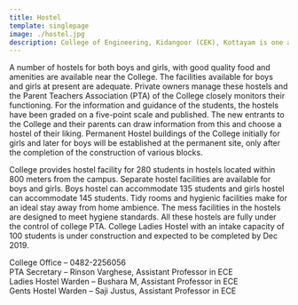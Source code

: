 ```yaml
---
title: Hostel
template: singlepage
image: ./hostel.jpg
description: College of Engineering, Kidangoor (CEK), Kottayam is one among the premier institutions in the state. The college is governed by the Co-operative Academy of Professional Education established by the Government of Kerala. The admissions are based on the rank obtained by the students in the State Entrance examinations and functioning of the college is according to the rules and regulations formulated by the Government of Kerala.
---
```



A number of hostels for both boys and girls, with good quality food and amenities are available near the College. The facilities available for boys and girls at present are adequate. Private owners manage these hostels and the Parent Teachers Association (PTA) of the College closely monitors their functioning. For the information and guidance of the students, the hostels have been graded on a five-point scale and published. The new entrants to the College and their parents can draw information from this and choose a hostel of their liking. Permanent Hostel buildings of the College initially for girls and later for boys will be established at the permanent site, only after the completion of the construction of various blocks.

College provides hostel facility for 280 students in hostels located within 800 meters from the campus. Separate hostel facilities are available for boys and girls. Boys hostel can accommodate 135 students and girls hostel can accommodate 145 students. Tidy rooms and hygienic facilities make for an ideal stay away from home ambience. The mess facilities in the hostels are designed to meet hygiene standards. All these hostels are fully under the control of college PTA. College Ladies Hostel with an intake capacity of 100 students is under construction and expected to be completed by Dec 2019.

College Office –  0482-2256056<br>
PTA Secretary –  Rinson Varghese, Assistant Professor in ECE<br>
Ladies Hostel Warden – Bushara M, Assistant Professor in ECE<br>
Gents Hostel Warden – Saji Justus, Assistant Professor in ECE
